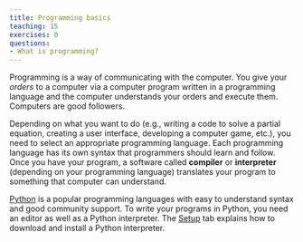 ```yaml
---
title: Programming basics
teaching: 15
exercises: 0
questions:
- What is programming?
---
```

Programming is a way of communicating with the computer. You give your *orders* to a computer via a computer program written in a programming language and the computer understands your orders and execute them. Computers are good followers.

Depending on what you want to do (e.g., writing a code to solve a partial equation, creating a user interface, developing a computer game, etc.), you need to select an appropriate programming language. Each programming language has its own syntax that programmers should learn and follow. Once you have your program, a software called **compiler** or **interpreter** (depending on your programming language) translates your program to something that computer can understand. 

[Python](http://www.python.org) is a popular programming languages with easy to understand syntax and good community support. To write your programs in Python, you need an editor as well as a Python interpreter. The [Setup](../setup/) tab explains how to download and install a Python interpreter.

